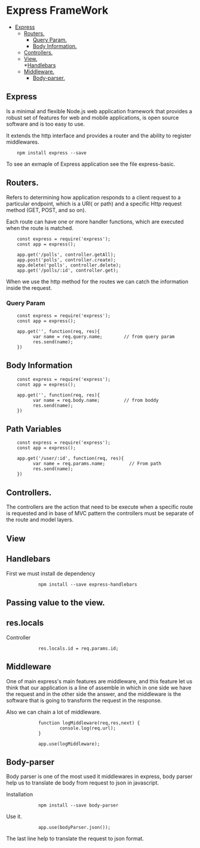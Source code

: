 # Express FrameWork 

* [Express](#Express)
    * [Routers.](#Routers.)
        * [Query Param.](#Query-Param.)
        * [Body Information.](#Body-Information.)
    * [Controllers.](#Controllers.)  
    * [View.](#View.)  
        *[Handlebars](#Handlebars)
    * [Middleware.](#Middleware.)  
        * [Body-parser.](#Body-parser.)  


## Express

Is a minimal and flexible Node.js web application framework that provides a robust set of features for web and mobile applications, is open source software and is too easy to use.

It extends the http interface and provides a router and the ability to register middlewares.

        npm install express --save

To see an exmaple of Express application see the file express-basic.

## Routers.

Refers to determining how application responds to a client request to a particular endpoint, which is a URI( or path) and a specific Http request method (GET, POST, and so on).

Each route can have one or more handler functions, which are executed when the route is matched.

        const express = require('express');
        const app = express();

        app.get('/polls', controller.getAll);
        app.post('polls', controller.create);
        app.delete('polls', controller.delete);
        app.get('/polls/:id', controller.get);

When we use the http method for the routes we can catch the information inside the request.

### Query Param

        const express = require('express');
        const app = express();

        app.get('', function(req, res){
              var name = req.query.name;        // from query param
              res.send(name);          
        })


## Body Information

        const express = require('express');
        const app = express();

        app.get('', function(req, res){
              var name = req.body.name;         // from boddy
              res.send(name);          
        })


## Path Variables

        const express = require('express');
        const app = express();

        app.get('/user/:id', function(req, res){
              var name = req.params.name;         // From path
              res.send(name);          
        })

## Controllers.

The controllers are the action that need to be execute when a specific route is requested and in base of MVC pattern the controllers must be separate of the route and model layers.

## View

## Handlebars

First we must install de dependency

                npm install --save express-handlebars

## Passing value to the view.

## res.locals

Controller      

                res.locals.id = req.params.id;



## Middleware                

One of main express's main features are middleware, and this feature let us think that our application is a line of assemble in which in one side we have the request and in the other side the answer, and the middleware is the software that is going to transform the request in the response.

Also we can chain a lot of middleware.

                function logMiddleware(req,res,next) {
                        console.log(req.url);
                }        

                app.use(logMiddleware);

## Body-parser  

Body parser is one of the most used it middlewares in express, body parser help us to translate de body from request to json in javascript.

Installation

                npm install --save body-parser

Use it.

                app.use(bodyParser.json());

The last line help to translate the request to json format.